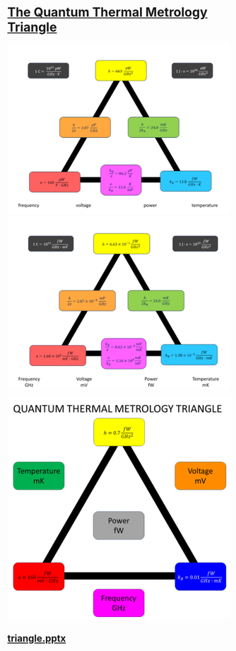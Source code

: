# [The Quantum Thermal Metrology Triangle](https://github.com/lafefspietz/triangle)

[![](triangle1.png)](triangle.pdf)
[![](triangle2.png)](triangle.pdf)

[![](triangle-simpler.png)](triangle-simpler.pdf)

## [triangle.pptx](triangle.pptx)